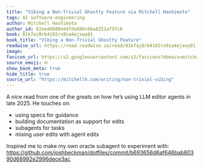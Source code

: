 ```yaml
---
title: "Vibing a Non-Trivial Ghostty Feature via Mitchell Hashimoto"
tags: AI software-engineering
author: Mitchell Hashimoto
author_id: 62eedd888444fde686c6ba8251af5fc6
book: 01k7aj8rb4102rx9za4ejxwy01
book_title: "Vibing a Non-Trivial Ghostty Feature"
readwise_url: https://read.readwise.io/read/01k7aj8rb4102rx9za4ejxwy01
image: 
favicon_url: https://s2.googleusercontent.com/s2/favicons?domain=mitchellh.com
source_emoji: 🌐
show_book_meta: true
hide_title: true
source_url: "https://mitchellh.com/writing/non-trivial-vibing"
---
```


A nice read from one of the greats on how he’s using LLM editor agents in late 2025. He touches on:
- using specs for guidance
- building documentation as support for edits
- subagents for tasks
- mixing user edits with agent edits

Inspired me to make my own oracle subagent to experiment with: https://github.com/joshbeckman/dotfiles/commit/b693656d6af646bab80390d68992e2996dece3ac
